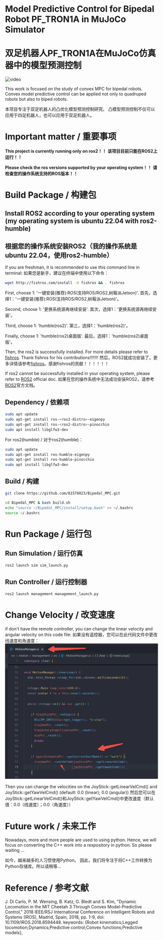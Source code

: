 # Model Predictive Control for Bipedal Robot PF_TRON1A in MuJoCo Simulator
# 双足机器人PF_TRON1A在MuJoCo仿真器中的模型预测控制

![video](./display.gif)

This work is focused on the study of convex MPC for bipedal robots.
Convex model predictive control can be applied not only to quadruped robots but also to biped robots.

本项目专注于双足机器人的凸优化模型预测控制研究。
凸模型预测控制不仅可以应用于四足机器人，也可以应用于双足机器人。

# Important matter / 重要事项
**This project is currently running only on ros2！！**
**该项目目前只能在ROS2上运行！！**

**Please check the ros versions supported by your operating system！！**
**请检查您的操作系统支持的ROS版本！！**

# Build Package / 构建包
## Install ROS2 according to your operating system (my operating system is ubuntu 22.04 with ros2-humble)
## 根据您的操作系统安装ROS2（我的操作系统是ubuntu 22.04，使用ros2-humble）

If you are freshman, it is recommended to use this command line in terminal:
如果您是新手，建议在终端中使用以下命令：
```bash
wget http://fishros.com/install -O fishros && . fishros
```
First, choose 1: '一键安装(推荐):ROS(支持ROS/ROS2,树莓派Jetson)'.
首先，选择1：'一键安装(推荐):ROS(支持ROS/ROS2,树莓派Jetson)'。

Second, choose 1: '更换系统源再继续安装'.
其次，选择1：'更换系统源再继续安装'。

Third, choose 1: 'humble(ros2)'.
第三，选择1：'humble(ros2)'。

Finally, choose 1: 'humble(ros2)桌面版'.
最后，选择1：'humble(ros2)桌面版'。

Then, the ros2 is successfully installed. For more details please refer to [fishros](https://github.com/fishros/install). Thank fishros for his contributions!!!!!!!
然后，ROS2就成功安装了。更多详情请参考[fishros](https://github.com/fishros/install)。感谢fishros的贡献！！！！！！

If ros2 cannot be successfully installed in your operating system, please refer to [ROS2](https://ros.org/) official doc.
如果在您的操作系统中无法成功安装ROS2，请参考[ROS2](https://ros.org/)官方文档。

## Dependency / 依赖项
```bash
sudo apt update
sudo apt-get install ros-<ros2-distro>-eigenpy
sudo apt-get install ros-<ros2-distro>-pinocchio
sudo apt install libglfw3-dev
```

For ros2(humble) / 对于ros2(humble)：
```bash
sudo apt update
sudo apt-get install ros-humble-eigenpy
sudo apt-get install ros-humble-pinocchio
sudo apt install libglfw3-dev
```

## Build / 构建
```bash
git clone https://github.com/81578823/Bipedal_MPC.git
```

```bash
cd Bipedal_MPC & bash build.sh
echo "source ~/Bipedal_MPC/install/setup.bash" >> ~/.bashrc
source ~/.bashrc
```

# Run Package / 运行包
## Run Simulation / 运行仿真
```bash
ros2 launch sim sim_launch.py 
```

## Run Controller / 运行控制器
```bash
ros2 launch management management_launch.py 
```

# Change Velocity / 改变速度
if don't have the remote controller, you can change the linear velocity and angular velocity on this code file:
如果没有遥控器，您可以在此代码文件中更改线速度和角速度：
![photo](./velocity_get.jpg)

Then you can change the velocities on the JoyStick::getLinearVelCmd() and JoyStick::getYawVelCmd() (default: 0.0 (linear); 0.0 (angular))
然后您可以在JoyStick::getLinearVelCmd()和JoyStick::getYawVelCmd()中更改速度（默认值：0.0（线速度）；0.0（角速度））

# Future work / 未来工作
Nowadays, more and more people are used to using python. 
Hence, we will focus on converting the C++ work into a respository in python. So please waiting ...

如今，越来越多的人习惯使用Python。
因此，我们将专注于将C++工作转换为Python存储库。所以请稍等...

# Reference / 参考文献
J. Di Carlo, P. M. Wensing, B. Katz, G. Bledt and S. Kim, "Dynamic Locomotion in the MIT Cheetah 3 Through Convex Model-Predictive Control," 2018 IEEE/RSJ International Conference on Intelligent Robots and Systems (IROS), Madrid, Spain, 2018, pp. 1-9, doi: 10.1109/IROS.2018.8594448. keywords: {Robot kinematics;Legged locomotion;Dynamics;Predictive control;Convex functions;Predictive models},




